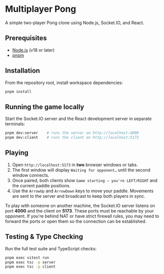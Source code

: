 # Multiplayer Pong

A simple two-player Pong clone using Node.js, Socket.IO, and React.

## Prerequisites

- [Node.js](https://nodejs.org/) (v18 or later)
- [pnpm](https://pnpm.io/)

## Installation

From the repository root, install workspace dependencies:

```bash
pnpm install
```

## Running the game locally

Start the Socket.IO server and the React development server in separate terminals:

```bash
pnpm dev:server    # runs the server on http://localhost:4000
pnpm dev:client    # runs the client on http://localhost:5173
```

## Playing

1. Open `http://localhost:5173` in **two** browser windows or tabs.
2. The first window will display `Waiting for opponent…` until the second window connects.
3. Once paired, both clients show `Game starting — you're LEFT/RIGHT` and the current paddle positions.
4. Use the `ArrowUp` and `ArrowDown` keys to move your paddle. Movements are sent to the server and broadcast to keep both players in sync.

To play with someone on another machine, the Socket.IO server listens on port **4000** and the client on **5173**. These ports must be reachable by your opponent. If you're behind NAT or have strict firewall rules, you may need to forward the ports or open them so the connection can be established.

## Testing & Type Checking

Run the full test suite and TypeScript checks:

```bash
pnpm exec vitest run
pnpm exec tsc -p server
pnpm exec tsc -p client
```

